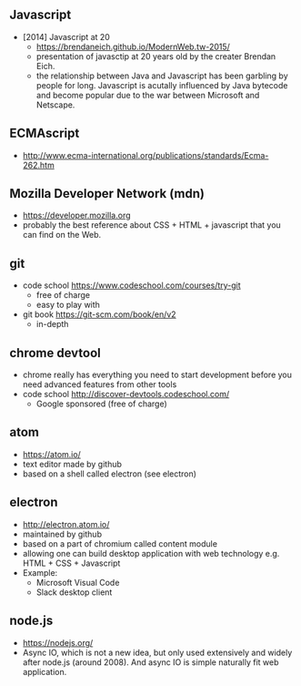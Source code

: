 ## Javascript 
  - [2014] Javascript at 20 
      + https://brendaneich.github.io/ModernWeb.tw-2015/
      + presentation of javasctip at 20 years old by the creater Brendan Eich.
      + the relationship between Java and Javascript has been garbling by people for long.
        Javascript is acutally influenced by Java bytecode and 
        become popular due to the war between Microsoft and Netscape. 

## ECMAscript
  - http://www.ecma-international.org/publications/standards/Ecma-262.htm
  

## Mozilla Developer Network (mdn)
  - https://developer.mozilla.org
  - probably the best reference about CSS + HTML + javascript that you can find on the Web.


## git 
  - code school https://www.codeschool.com/courses/try-git
      + free of charge
      + easy to play with
  - git book https://git-scm.com/book/en/v2
      + in-depth 
      
## chrome devtool
  - chrome really has everything you need to start development 
    before you need advanced features from other tools 
  - code school http://discover-devtools.codeschool.com/
      + Google sponsored (free of charge)

## atom 
  - https://atom.io/
  - text editor made by github
  - based on a shell called electron (see electron)


## electron
  - http://electron.atom.io/
  - maintained by github
  - based on a part of chromium called content module
  - allowing one can build desktop application with 
    web technology e.g. HTML + CSS + Javascript
  - Example:
      + Microsoft Visual Code
      + Slack desktop client

## node.js
  - https://nodejs.org/
  - Async IO, which is not a new idea, but only used 
    extensively and widely after node.js (around 2008). 
    And async IO is simple naturally fit web application.
